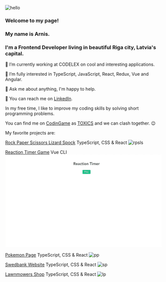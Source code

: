 ![hello](https://media3.giphy.com/media/nlLIFsrosSd0U3gHso/giphy.gif?cid=0165a076c13h585qv79moska6ygsb9bf54cvv1pz5ce636po&rid=giphy.gif&ct=t "Hello!")

### Welcome to my page!
### My name is Arnis.
### I'm a Frontend Developer living in beautiful Riga city, Latvia's capital.

🔭 I’m currently working at CODELEX on cool and interesting applications.

🌱 I’m fully interested in TypeScript, JavaScript, React, Redux, Vue and Angular.

💬 Ask me about anything, I'm happy to help.

📧 You can reach me on [LinkedIn](https://www.linkedin.com/in/arnistoks).

In my free time, I like to improve my coding skills by solving short programming problems.

You can find me on [CodinGame](https://www.codingame.com/home) as [TOXICS](https://www.codingame.com/profile/8f0122930ee3ecbc295274dd07c4f63a2838984
) and we can clash together. 😉

My favorite projects are:

[Rock Paper Scissors Lizard Spock](https://github.com/arnistoks/MD32_rock-paper-scissors-lizard-spock) TypeScript, CSS & React
![rpsls](images/rpsls.gif "Rock Paper Scissors Lizard Spock")

[Reaction Timer Game](https://github.com/arnistoks/reaction-timer-game) Vue CLI
![rtg](images/reaction-timer-game.gif "Reaction Timer Game")

[Pokemon Page](https://github.com/arnistoks/MD22_pokemons) TypeScript, CSS & React
![pp](images/pokemon-page.gif "Pokemon Page")

[Swedbank Website](https://github.com/arnistoks/MD21_swedbank) TypeScript, CSS & React
![sp](images/swedbank-page.gif "Swedbank Page")

[Lawnmowers Shop](https://github.com/arnistoks/MD19_redux) TypeScript, CSS & React
![lp](images/lawnmowers-page.gif "Lawnmowers Shop")